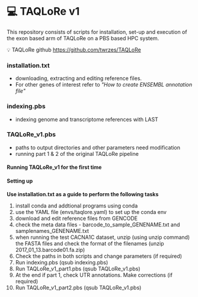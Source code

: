 # 💻  TAQLoRe v1 #

This repository consists of scripts for installation, set-up and execution of the exon based arm of TAQLoRe on a PBS based HPC system.

💡 TAQLoRe github https://github.com/twrzes/TAQLoRe 


### installation.txt ###
- downloading, extracting and editing reference files. 
- For other genes of interest refer to _"How to create ENSEMBL annotation file"_

### indexing.pbs ###
- indexing genome and transcriptome references with LAST

### TAQLoRe_v1.pbs ###
- paths to output directories and other parameters need modification
- running part 1 & 2 of the original TAQLoRe pipeline 




#### Running TAQLoRe_v1 for the first time ####
#### Setting up ####
__Use installation.txt as a guide to perform the following tasks__
1. install conda and addtional programs using conda
2. use the YAML file (envs/taqlore.yaml) to set up the conda env
3. download and edit reference files from GENCODE
4. check the meta data files - barcode_to_sample_GENENAME.txt and samplenames_GENENAME.txt 
5. when running the test CACNA1C dataset, unzip (using unzip command) the FASTA files and check the format of the filenames (unzip 2017_01_13.barcode01.fa.zip)
6. Check the paths in both scripts and change parameters (if required)
6. Run indexing.pbs (qsub indexing.pbs)
7. Run TAQLoRe_v1_part1.pbs (qsub TAQLoRe_v1.pbs)
8. At the end if part 1, check UTR annotations. Make corrections (if required)
9. Run TAQLoRe_v1_part2.pbs (qsub TAQLoRe_v1.pbs)

